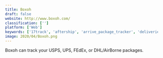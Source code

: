 ```yaml
---
title: Boxoh
draft: false 
website: http://www.boxoh.com/
classification: ['']
platform: ['Web']
keywords: ['17track', 'aftership', 'arrive_package_tracker', 'deliveries', 'deliveries_package_tracker', 'delivery_status', 'envoy', 'homavo', 'notifii', 'package_buddy', 'packagetrackr', 'parcel', 'parcel_perform', 'paribus', 'posted', 'shipup', 'shipway.in', 'slice', 'trackingmore', 'wismolabs']
image: 2020/04/Boxoh.png
---
```

Boxoh can track your USPS, UPS, FEdEx, or DHL/AirBorne packages.